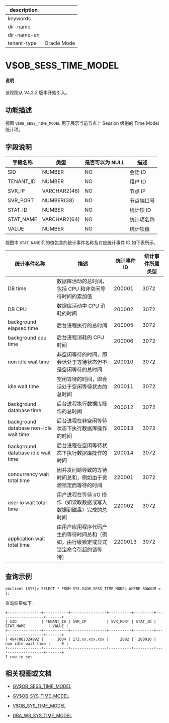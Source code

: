 |description||
|---|---|
|keywords||
|dir-name||
|dir-name-en||
|tenant-type| Oracle Mode |

# V$OB_SESS_TIME_MODEL

<main id="notice" type='explain'>
<h4>说明</h4>
<p>该视图从 V4.2.2 版本开始引入。</p>
</main>

## 功能描述

视图 `V$OB_SESS_TIME_MODEL` 用于展示当前节点上 Session 级别的 Time Model 统计项。

## 字段说明

| **字段名称** | **类型**  | **是否可以为 NULL** | **描述**                               |
|------------|-------------|---------------------|----------------------------------------|
| SID        | NUMBER       | NO   | 会话 ID     |
| TENANT_ID  | NUMBER       | NO   | 租户 ID     |
| SVR_IP     | VARCHAR2(46) | NO   | 节点 IP       |
| SVR_PORT   | NUMBER(38)   | NO   | 节点端口号        |
| STAT_ID    | NUMBER       | NO   | 统计项 ID         |
| STAT_NAME  | VARCHAR2(64) | NO   | 统计项名称       |
| VALUE      | NUMBER       | NO   | 统计项值        |

视图中 `STAT_NAME` 列的值包含的统计事件名称及对应统计事件 ID 如下表所示。

| 统计事件名称 | 描述 | 统计事件 ID | 统计事件所属类型 |
| ------------|------|------------|----------------|
| DB time                                |  数据库活动的总时间，包括 CPU 和非空闲等待时间的累加值  |  200001 |  3072 |
| DB CPU                                 |  数据库活动中 CPU 消耗的时间                    |  200002 |  3072 |
| background elapsed time                |  后台进程执行的总时间                           |  200005 |  3072 |
| background cpu time                    |  后台进程消耗的 CPU 时间                        |  200006 |  3072 |
| non idle wait time                     |  非空闲等待的时间，即会话处于等待状态但不是空闲等待的总时间  |  200010 |  3072 |
| idle wait time                         |  空闲等待的时间，即会话处于空闲等待状态的总时间    |  200011 |  3072 |
| background database time               |  后台进程执行数据库操作的总时间                   |  200012 |  3072 |
| background database non-idle wait time |  后台进程在非空闲等待状态下执行数据库操作的时间    |  200013 |  3072 |
| background database idle wait time     |  后台进程在空闲等待状态下执行数据库操作的时间      |  200014 |  3072 |
| concurrency wait total time            | 因并发问题导致的等待时间总和，例如由于资源锁定而等待的时间 | 220001 |  3072 |
| user io wait total time                | 用户进程在等待 I/O 操作（如读取数据或写入数据到磁盘）完成的总时间 | 220002 |  3072 |
| application wait total time            | 由用户应用程序代码产生的等待时间总和（例如，由行级锁定或显式锁定命令引起的锁等待）| 2200013 |  3072 |

## 查询示例

```shell
obclient [SYS]> SELECT * FROM SYS.V$OB_SESS_TIME_MODEL WHERE ROWNUM = 1;
```

查询结果如下：

```shell
+---------------+-----------+----------------+----------+---------+--------------------+-------+
| SID           | TENANT_ID | SVR_IP         | SVR_PORT | STAT_ID | STAT_NAME          | VALUE |
+---------------+-----------+----------------+----------+---------+--------------------+-------+
| 4947802324992 |      1004 | 172.xx.xxx.xxx |     2882 |  200010 | non idle wait time |     0 |
+---------------+-----------+----------------+----------+---------+--------------------+-------+
1 row in set
```

## 相关视图或文档

* [GV$OB_SESS_TIME_MODEL](3200.gv-ob_sess_time_model-of-oracle-mode.md)

* [GV$OB_SYS_TIME_MODEL](4000.gv-ob_sys_time_model-of-oracle-mode.md)

* [V$OB_SYS_TIME_MODEL](33700.v-ob_sys_time_model-of-oracle-mode.md)

* [DBA_WR_SYS_TIME_MODEL](../200.dictionary-view-of-oracle-mode/23400.dba_wr_sys_time_model-of-oracle-mode.md)
